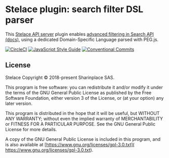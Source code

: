 # Stelace plugin: search filter DSL parser

This [Stelace API server](//github.com/stelace/stelace) plugin enables [advanced filtering in Search API (docs)](//stelace.com/docs/search/#filtering), using a dedicated Domain-Specific Language parsed with PEG.js.

[![CircleCI](https://circleci.com/gh/stelace/stelace-search-filter-dsl-parser.svg?style=shield&circle-token=225eee24fa294266d7205a8999567aa28f714496)](https://circleci.com/gh/stelace/stelace-search-filter-dsl-parser)
[![JavaScript Style Guide](https://img.shields.io/badge/code_style-standard-brightgreen.svg)](https://standardjs.com)
[![Conventional Commits](https://img.shields.io/badge/Conventional%20Commits-1.0.0-yellow.svg)](https://conventionalcommits.org)

## License

Stelace Copyright © 2018-present Sharinplace SAS.

This program is free software: you can redistribute it and/or modify
it under the terms of the GNU General Public License as published by
the Free Software Foundation, either version 3 of the License, or
(at your option) any later version.

This program is distributed in the hope that it will be useful,
but WITHOUT ANY WARRANTY; without even the implied warranty of
MERCHANTABILITY or FITNESS FOR A PARTICULAR PURPOSE. See the
GNU General Public License for more details.

A copy of the GNU General Public License is included in this program,
and is also available at [https://www.gnu.org/licenses/gpl-3.0.txt](
  https://www.gnu.org/licenses/gpl-3.0.txt).
